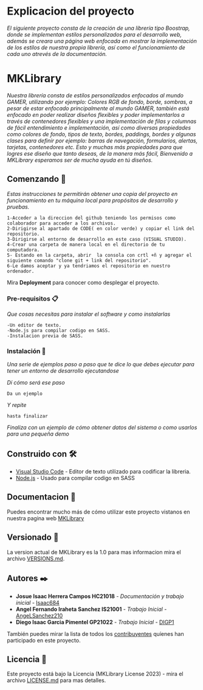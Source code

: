 # Explicacion del proyecto

_El siguiente proyecto consta de la creación de una librería tipo Boostrap, donde se implementan estilos personalizados para el desarrollo web, además se creara una página web enfocada en mostrar la implementación de los estilos de nuestra propia librería, así como el funcionamiento de cada uno atrevés de la documentación._

# MKLibrary

_Nuestra librería consta de estilos personalizados enfocados al mundo GAMER, utilizando por ejemplo: Colores RGB de fondo, borde, sombras, a pesar de estar enfocado principalmente al mundo GAMER, también está enfocado en poder realizar diseños flexibles y poder implementarlos a través de contenedores flexibles y una implementación de filas y columnas de fácil entendimiento e implementación, así como diversas propiedades como colores de fondo, tipos de texto, bordes, paddings, bordes y algunas clases para definir por ejemplo: barras de navegación, formularios, alertas, tarjetas, contenedores etc. Esto y muchas más propiedades para que logres ese diseño que tanto deseas, de la manera más fácil, Bienvenido a MKLibrary esperamos ser de mucha ayuda en tú diseños._

## Comenzando 🚀

_Estas instrucciones te permitirán obtener una copia del proyecto en funcionamiento en tu máquina local para propósitos de desarrollo y pruebas._

```
1-Acceder a la direccion del github teniendo los permisos como colaborador para acceder a los archivos.
2-Dirigirse al apartado de CODE( en color verde) y copiar el link del repositorio.  
3-Dirigirse al entorno de desarrollo en este caso (VISUAL STUDIO). 
4-Crear una carpeta de manera local en el directorio de tu computadora. 
5- Estando en la carpeta, abrir  la consola con crtl +ñ y agregar el siguiente comando "clone git + link del repositorio". 
6-Le damos aceptar y ya tendriamos el repositorio en nuestro ordenador. 

```




Mira **Deployment** para conocer como desplegar el proyecto.


### Pre-requisitos 📋

_Que cosas necesitas para instalar el software y como instalarlas_

```
-Un editor de texto.
-Node.js para compilar codigo en SASS.
-Instalacion previa de SASS.
```

### Instalación 🔧

_Una serie de ejemplos paso a paso que te dice lo que debes ejecutar para tener un entorno de desarrollo ejecutandose_

_Dí cómo será ese paso_

```
Da un ejemplo
```

_Y repite_

```
hasta finalizar
```

_Finaliza con un ejemplo de cómo obtener datos del sistema o como usarlos para una pequeña demo_

## Construido con 🛠️

* [Visual Studio Code](https://code.visualstudio.com/) - Editor de texto utilizado para codificar la libreria.
* [Node.js](https://nodejs.org/en) - Usado para compilar codigo en SASS

## Documentacion 📖

Puedes encontrar mucho más de cómo utilizar este proyecto vistanos en nuestra pagina web [MKLibrary](https://isaac684.github.io/MKLibrary.github.io/)

## Versionado 📌

La version actual de MKLibrary es la 1.0 para mas informacion mira el archivo [VERSIONS.md](VERSIONS.md).

## Autores ✒️

* **Josue Isaac Herrera Campos HC21018** - *Documentación y trabajo inicial* - [Isaac684](https://github.com/Isaac684)
* **Angel Fernando Iraheta Sanchez IS21001** - *Trabajo Inicial* - [AngeLSanchez210](https://github.com/AngeLSanchez210)
* **Diego Isaac Garcia Pimentel GP21022** - *Trabajo Inicial* - [DIGP1](https://github.com/DIGP1)

También puedes mirar la lista de todos los [contribuyentes](https://github.com/Isaac684/MKLibrary/graphs/contributors) quíenes han participado en este proyecto. 

## Licencia 📄

Este proyecto está bajo la Licencia (MKLibrary License 2023) - mira el archivo [LICENSE.md](LICENSE.md) para mas detalles.
